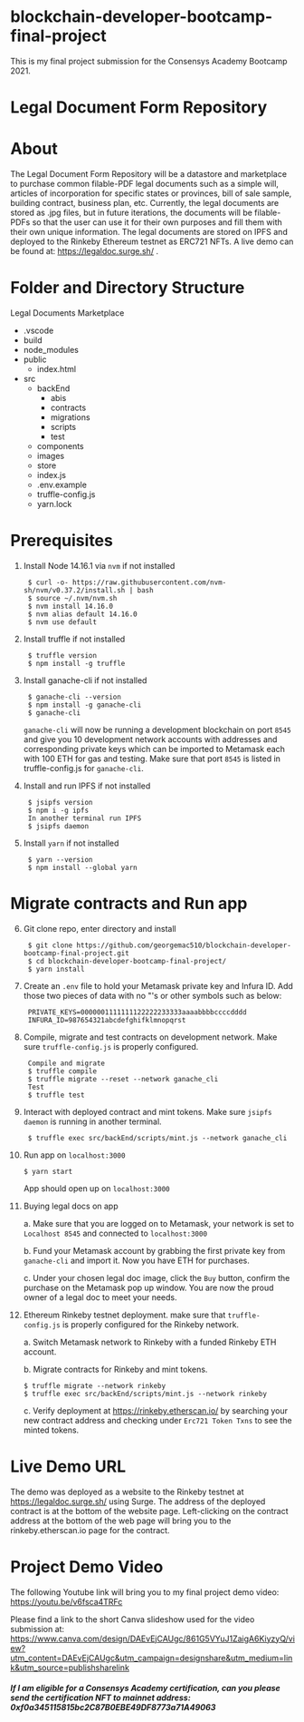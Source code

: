 # blockchain-developer-bootcamp-final-project
This is my final project submission for the Consensys Academy Bootcamp 2021.

<h1>Legal Document Form Repository</h1>

# About

The Legal Document Form Repository will be a datastore and marketplace to purchase common filable-PDF legal documents such as a simple will, articles of incorporation for specific states or provinces, bill of sale sample, building contract, business plan, etc. Currently, the legal documents are stored as .jpg files, but in future iterations, the documents will be filable-PDFs so that the user can use it for their own purposes and fill them with their own unique information. The legal documents are stored on IPFS and deployed to the Rinkeby Ethereum testnet as ERC721 NFTs. A live demo can be found at: https://legaldoc.surge.sh/ .

# Folder and Directory Structure

Legal Documents Marketplace
  - .vscode
  - build
  - node_modules
  - public
    * index.html
  - src
    - backEnd
      - abis
      - contracts
      - migrations
      - scripts
      - test
    - components
    - images
    - store
    * index.js
    * .env.example
    * truffle-config.js
    * yarn.lock


# Prerequisites

1. Install Node 14.16.1 via `nvm` if not installed

        $ curl -o- https://raw.githubusercontent.com/nvm-sh/nvm/v0.37.2/install.sh | bash
        $ source ~/.nvm/nvm.sh
        $ nvm install 14.16.0
        $ nvm alias default 14.16.0
        $ nvm use default

2. Install truffle if not installed

        $ truffle version
        $ npm install -g truffle

3. Install ganache-cli if not installed

        $ ganache-cli --version
        $ npm install -g ganache-cli
        $ ganache-cli

    `ganache-cli` will now be running a development blockchain on port `8545` and give you 10 development network accounts with    addresses and corresponding private keys which can be imported to Metamask each with 100 ETH for gas and testing.  Make sure that port `8545` is listed in truffle-config.js for `ganache-cli`.

4. Install and run IPFS if not installed

        $ jsipfs version
        $ npm i -g ipfs
        In another terminal run IPFS
        $ jsipfs daemon

5. Install `yarn` if not installed

        $ yarn --version
        $ npm install --global yarn

# Migrate contracts and Run app

6. Git clone repo, enter directory and install

        $ git clone https://github.com/georgemac510/blockchain-developer-bootcamp-final-project.git
        $ cd blockchain-developer-bootcamp-final-project/
        $ yarn install

7. Create an `.env` file to hold your Metamask private key and Infura ID. Add those two pieces of data with no "'s or other symbols such as below:

        PRIVATE_KEYS=0000001111111122222233333aaaabbbbccccdddd
        INFURA_ID=987654321abcdefghifklmnopqrst

8. Compile, migrate and test contracts on development network. Make sure `truffle-config.js` is properly configured.

        Compile and migrate
        $ truffle compile
        $ truffle migrate --reset --network ganache_cli
        Test
        $ truffle test

9. Interact with deployed contract and mint tokens. Make sure `jsipfs daemon` is running in another terminal.

        $ truffle exec src/backEnd/scripts/mint.js --network ganache_cli

10. Run app on `localhost:3000`

        $ yarn start

    App should open up on `localhost:3000`

11. Buying legal docs on app

    a. Make sure that you are logged on to Metamask, your network is set to `Localhost 8545` and connected to `localhost:3000`

    b. Fund your Metamask account by grabbing the first private key from `ganache-cli` and import it. Now you have ETH for purchases.

    c. Under your chosen legal doc image, click the `Buy` button, confirm the purchase on the Metamask pop up window. You are now the proud owner of a legal doc to meet your needs.

12. Ethereum Rinkeby testnet deployment. make sure that `truffle-config.js` is properly configured for the Rinkeby network.

    a. Switch Metamask network to Rinkeby with a funded Rinkeby ETH account.
    
    b. Migrate contracts for Rinkeby and mint tokens.

        $ truffle migrate --network rinkeby
        $ truffle exec src/backEnd/scripts/mint.js --network rinkeby

    c. Verify deployment at https://rinkeby.etherscan.io/ by searching your new contract address and checking under `Erc721 Token Txns` to see the minted tokens.

# Live Demo URL
The demo was deployed as a website to the Rinkeby testnet at https://legaldoc.surge.sh/ using Surge. The address of the deployed contract is at the bottom of the website page. Left-clicking on the contract address at the bottom of the web page will bring you to the rinkeby.etherscan.io page for the contract.

# Project Demo Video

The following Youtube link will bring you to my final project demo video: https://youtu.be/v6fsca4TRFc

Please find a link to the short Canva slideshow used for the video submission at: https://www.canva.com/design/DAEvEjCAUgc/861G5VYuJ1ZaigA6KiyzyQ/view?utm_content=DAEvEjCAUgc&utm_campaign=designshare&utm_medium=link&utm_source=publishsharelink

<h5>If I am eligible for a Consensys Academy certification, can you please send the certification NFT to mainnet address: 0xf0a345115815bc2C87B0EBE49DF8773a71A49063 </h5>
